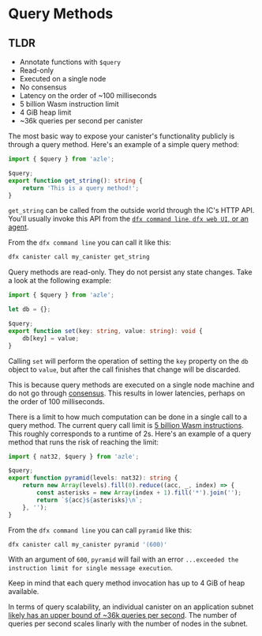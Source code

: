 # Query Methods

## TLDR

-   Annotate functions with `$query`
-   Read-only
-   Executed on a single node
-   No consensus
-   Latency on the order of ~100 milliseconds
-   5 billion Wasm instruction limit
-   4 GiB heap limit
-   ~36k queries per second per canister

The most basic way to expose your canister's functionality publicly is through a query method. Here's an example of a simple query method:

```typescript
import { $query } from 'azle';

$query;
export function get_string(): string {
    return 'This is a query method!';
}
```

`get_string` can be called from the outside world through the IC's HTTP API. You'll usually invoke this API from the [`dfx command line`, `dfx web UI`, or an agent](./deployment.md#interacting-with-your-canister).

From the `dfx command line` you can call it like this:

```bash
dfx canister call my_canister get_string
```

Query methods are read-only. They do not persist any state changes. Take a look at the following example:

```typescript
import { $query } from 'azle';

let db = {};

$query;
export function set(key: string, value: string): void {
    db[key] = value;
}
```

Calling `set` will perform the operation of setting the `key` property on the `db` object to `value`, but after the call finishes that change will be discarded.

This is because query methods are executed on a single node machine and do not go through [consensus](https://internetcomputer.org/how-it-works/consensus/). This results in lower latencies, perhaps on the order of 100 milliseconds.

There is a limit to how much computation can be done in a single call to a query method. The current query call limit is [5 billion Wasm instructions](https://internetcomputer.org/docs/current/developer-docs/production/instruction-limits). This roughly corresponds to a runtime of 2s.  Here's an example of a query method that runs the risk of reaching the limit:

```typescript
import { nat32, $query } from 'azle';

$query;
export function pyramid(levels: nat32): string {
    return new Array(levels).fill(0).reduce((acc, _, index) => {
        const asterisks = new Array(index + 1).fill('*').join('');
        return `${acc}${asterisks}\n`;
    }, '');
}
```

From the `dfx command line` you can call `pyramid` like this:

```bash
dfx canister call my_canister pyramid '(600)'
```

With an argument of `600`, `pyramid` will fail with an error `...exceeded the instruction limit for single message execution`.

Keep in mind that each query method invocation has up to 4 GiB of heap available.

In terms of query scalability, an individual canister on an application subnet [likely has an upper bound of ~36k queries per second](https://forum.dfinity.org/t/what-is-the-theroretical-number-for-txns-per-second-on-internet-computer-right-now/14039/6). The number of queries per second scales linarly with the number of nodes in the subnet. 
